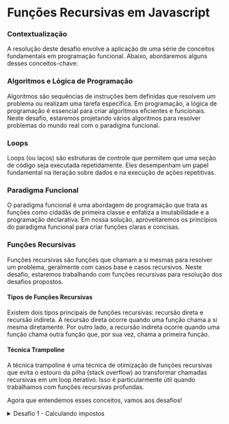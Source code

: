 # Funções Recursivas em Javascript

### Contextualização

A resolução deste desafio envolve a aplicação de uma série de conceitos fundamentais em programação funcional. Abaixo, abordaremos alguns desses conceitos-chave:

### Algoritmos e Lógica de Programação

Algoritmos são sequências de instruções bem definidas que resolvem um problema ou realizam uma tarefa específica. Em programação, a lógica de programação é essencial para criar algoritmos eficientes e funcionais. Neste desafio, estaremos projetando vários algoritmos para resolver problemas do mundo real com o paradigma funcional.

### Loops

Loops (ou laços) são estruturas de controle que permitem que uma seção de código seja executada repetidamente. Eles desempenham um papel fundamental na iteração sobre dados e na execução de ações repetitivas.

### Paradigma Funcional

O paradigma funcional é uma abordagem de programação que trata as funções como cidadãs de primeira classe e enfatiza a imutabilidade e a programação declarativa. Em nossa solução, aproveitaremos os princípios do paradigma funcional para criar funções claras e concisas.

### Funções Recursivas

Funções recursivas são funções que chamam a si mesmas para resolver um problema, geralmente com casos base e casos recursivos. Neste desafio, estaremos trabalhando com funções recursivas para resolução dos desafios propostos.

#### Tipos de Funções Recursivas

Existem dois tipos principais de funções recursivas: recursão direta e recursão indireta. A recursão direta ocorre quando uma função chama a si mesma diretamente. Por outro lado, a recursão indireta ocorre quando uma função chama outra função que, por sua vez, chama a primeira função.

#### Técnica Trampoline

A técnica trampoline é uma técnica de otimização de funções recursivas que evita o estouro da pilha (stack overflow) ao transformar chamadas recursivas em um loop iterativo. Isso é particularmente útil quando trabalhamos com funções recursivas profundas.

Agora que entendemos esses conceitos, vamos aos desafios!

<details>
  <summary>Desafio 1 - Calculando impostos</summary>
  Rock é um contador talentoso que trabalha com uma variedade de clientes. Recentemente, ele recebeu um novo cliente, Alice, que precisa calcular seus impostos anuais. Alice ganhou $50.000 no ano passado e deseja saber quanto ela deve pagar em impostos com base em uma taxa de imposto progressiva.
</details>

